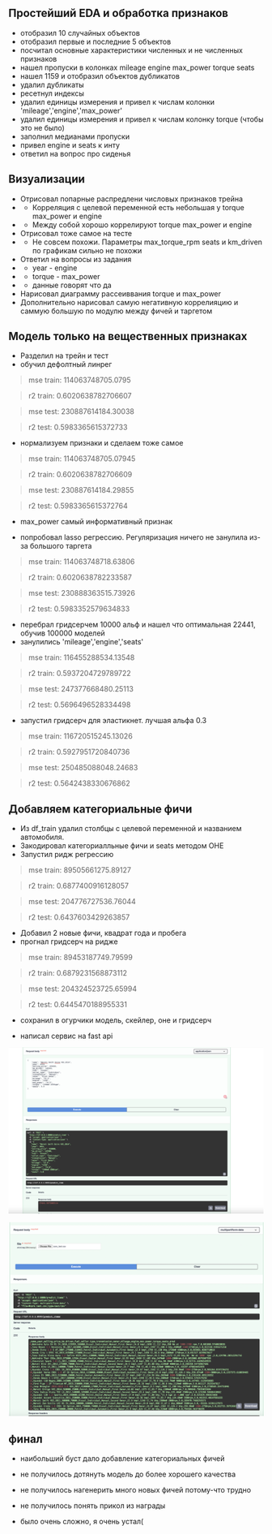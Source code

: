 ## Простейший EDA и обработка признаков

- отобразил 10 случайных объектов
- отобразил первые и последние 5 объектов
- посчитал основные характеристики численных и не численных признаков
- нашел пропуски в колонках  mileage engine max_power torque seats
- нашел 1159 и отобразил объектов дубликатов
- удалил дубликаты
- ресетнул индексы
- удалил единицы измерения и привел к числам колонки 'mileage','engine','max_power'
- удалил единицы измерения и привел к числам  колонку torque (чтобы это не было)
- заполнил медианами пропуски
- привел engine и seats к инту
- ответил на вопрос про сиденья

## Визуализации
- Отрисовал попарные распредлени числовых признаков трейна
- - Корреляция с целевой переменной есть небольшая у torque max_power и engine
- - Между собой хорошо коррелируют torque max_power и engine
- Отрисовал тоже самое на тесте
- - Не совсем похожи. Параметры max_torque_rpm seats и km_driven по графикам сильно не похожи
- Ответил на вопросы из задания 
- - year - engine
- -  torque - max_power
- - данные говорят что да
- Нарисовал диаграмму рассеиввания torque и max_power
- Дополнительно нарисовал самую негативную коррелияцию и саммую большую по модулю между фичей и таргетом

## Модель только на вещественных признаках
- Разделил на трейн и тест
- обучил дефолтный линрег 
> mse train: 114063748705.0795

> r2 train: 0.6020638782706607

> mse test: 230887614184.30038

> r2 test: 0.5983365615372733

- нормализуем признаки и сделаем тоже самое

>mse train: 114063748705.07945

> r2 train: 0.6020638782706609

> mse test: 230887614184.29855

>r2 test: 0.5983365615372764
- max_power самый информативный признак

- попробовал lasso регрессию. Регуляризация ничего не занулила из-за большого таргета
>mse train: 114063748718.63806

>r2 train: 0.6020638782233587

>mse test: 230888363515.73926

>r2 test: 0.5983352579634833
- перебрал гридсерчем 10000 альф и нашел что оптимальная 22441, обучив 100000 моделей
- занулились 'mileage','engine','seats' 
>mse train: 116455288534.13548

>r2 train: 0.5937204729789722

>mse test: 247377668480.25113

>r2 test: 0.5696496528334498
- запустил гридсерч для эластикнет. лучшая альфа 0.3
>mse train: 116720515245.13026

>r2 train: 0.5927951720840736

>mse test: 250485088048.24683

>r2 test: 0.5642438330676862

## Добавляем категориальные фичи

- Из df_train удалил столбцы с целевой переменной и названием автомобиля.
- Закодировал категориалльные фичи и seats методом OHE
- Запустил ридж регрессию
>mse train: 89505661275.89127

>r2 train: 0.6877400916128057

>mse test: 204776727536.76044

>r2 test: 0.6437603429263857

- Добавил 2 новые фичи, квадрат года и пробега
- прогнал гридсерч на ридже
> mse train: 89453187749.79599

> r2 train: 0.6879231568873112

> mse test: 204324523725.65994

> r2 test: 0.6445470188955331
- сохранил в огурчики модель, скейлер, оне и гридсерч

- написал сервис на fast api 

![одна машинка](one_car.png "")

![много машинка](many_car.png "")

## финал

- наибольший буст дало добавление категориальных фичей
- не получилось дотянуть модель до более хорошего качества
- не получилось нагенерить много новых фичей потому-что трудно
- не получилось понять прикол из награды

- было очень сложно, я очень устал(